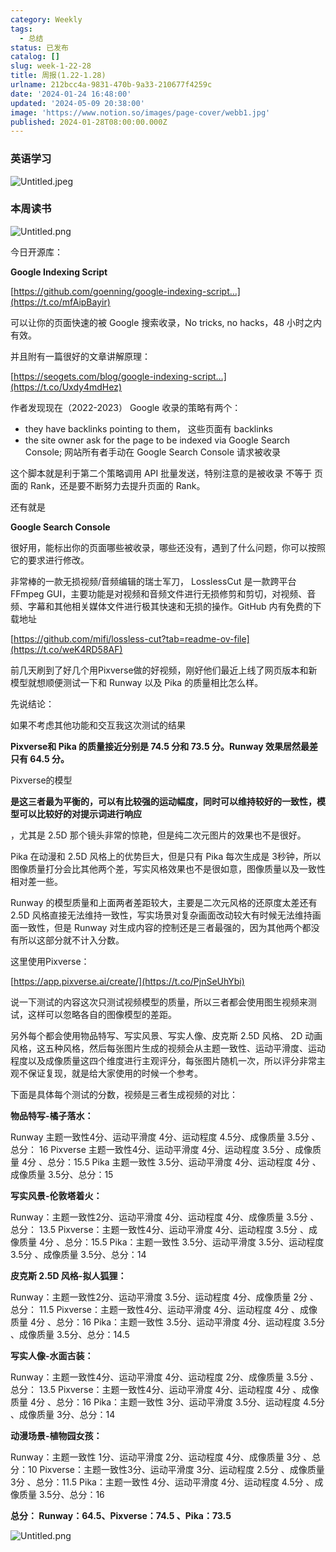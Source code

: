 ```yaml
---
category: Weekly
tags:
  - 总结
status: 已发布
catalog: []
slug: week-1-22-28
title: 周报(1.22-1.28)
urlname: 212bcc4a-9831-470b-9a33-210677f4259c
date: '2024-01-24 16:48:00'
updated: '2024-05-09 20:38:00'
image: 'https://www.notion.so/images/page-cover/webb1.jpg'
published: 2024-01-28T08:00:00.000Z
---
```


### 英语学习


![Untitled.jpeg](https://prod-files-secure.s3.us-west-2.amazonaws.com/5d24fe63-e567-4804-86f9-9fdc62e13082/13f89310-e18e-4344-b5f8-95c58ff07f1e/Untitled.jpeg?X-Amz-Algorithm=AWS4-HMAC-SHA256&X-Amz-Content-Sha256=UNSIGNED-PAYLOAD&X-Amz-Credential=ASIAZI2LB46637C4CCLR%2F20250203%2Fus-west-2%2Fs3%2Faws4_request&X-Amz-Date=20250203T213240Z&X-Amz-Expires=3600&X-Amz-Security-Token=IQoJb3JpZ2luX2VjEAUaCXVzLXdlc3QtMiJHMEUCIBe9kQXi7nB%2FmWBqdssRIumujV2vtp3UFuw7XF149Oa%2BAiEAtgSvRzBpRLQQ%2BWE3C80lC3KSuA%2FakaZxK%2BeuDdl5dnQq%2FwMIHhAAGgw2Mzc0MjMxODM4MDUiDMBncXeo7THPVgAhUircA6lrdv3OdETLgxqjsNRUMyVCZbZIkwHIndesW5%2Fs3Eprvkq03bNw%2FEKjPpna059favwvJbUedklJjVkCXJlhkdCAN%2F%2Fy0x7DDtuy%2BwjImELLjBsUsdnrffMaOYmEHhYs8eaao9i8Wt4AIjJZMULnQiIgl1YUQCGg7IeIqvuek1IWZdifACaHSPFzu0uLcEx%2FnnbEFQH0tcA2LCED4ZUqsi%2FBx9bnenwsTVaPLmFS3ReNMVz8gtSppYQW4fka%2Fij9xjyJYFpQpe3Xr8dZWHMj0sy4mW8dkam9Jt2hDMLe0ZUT%2BmqT%2Bzry6JW%2BuBfEiqUtyZ%2BzYuq5BuZDSY7xJYYbAWMHdR62O5h7zsgpMzwV8eDKR7V4IPRQsdDafBmMo1k39G0jMgaPOxgMmN6EA3kcwcWi6BaZbzzM0eIuSyBu295W2KyvwNaZa%2F6kU%2BTUiJzvzIh1SR7htUz%2FqEugg9HEuuEkWS6sW1FpjyJn9IcPer8YmhYahbJLJdaAwodRIIixuWPIGWMJo7R6COet2XL3MJXazbX7v%2F7KxubNIJeA%2BqyHASnCB0KkwlTomAnWXG6q%2F%2BbbErb%2BuARAH7g4%2FzO5edr4%2Be5QvhrvBT9g60YVvvn3kROatg6vKq4LWayOMLPZhL0GOqUB8zs9kG%2FKNer2ROcQZg03flcd3Nrf0oIGUUXijnD8GiU9agmJ0YBOo4VsI3fgxxhFtJdZXSdCh9oi467vDMlTBnBtauGzQJukIqy70zw7CIXKt2zb2q4z6cS4uXBwYc0Oi6DoJPfyiW0refMbhrOmdMtrjU8uAo2fwrtMhAVx7rp05CCqPYzhPqFr32hYD%2BNzw7LBmQO%2Fd5eTRPa2hncCeXoKoLHZ&X-Amz-Signature=cae5bdd51c96ee33f165876f8f8bdaba14f414c4cdad7624c0faf62471259b55&X-Amz-SignedHeaders=host&x-id=GetObject)


### 本周读书


![Untitled.png](https://prod-files-secure.s3.us-west-2.amazonaws.com/5d24fe63-e567-4804-86f9-9fdc62e13082/4230a01f-03e6-45a7-9f78-5892b7e77e85/Untitled.png?X-Amz-Algorithm=AWS4-HMAC-SHA256&X-Amz-Content-Sha256=UNSIGNED-PAYLOAD&X-Amz-Credential=ASIAZI2LB46637C4CCLR%2F20250203%2Fus-west-2%2Fs3%2Faws4_request&X-Amz-Date=20250203T213240Z&X-Amz-Expires=3600&X-Amz-Security-Token=IQoJb3JpZ2luX2VjEAUaCXVzLXdlc3QtMiJHMEUCIBe9kQXi7nB%2FmWBqdssRIumujV2vtp3UFuw7XF149Oa%2BAiEAtgSvRzBpRLQQ%2BWE3C80lC3KSuA%2FakaZxK%2BeuDdl5dnQq%2FwMIHhAAGgw2Mzc0MjMxODM4MDUiDMBncXeo7THPVgAhUircA6lrdv3OdETLgxqjsNRUMyVCZbZIkwHIndesW5%2Fs3Eprvkq03bNw%2FEKjPpna059favwvJbUedklJjVkCXJlhkdCAN%2F%2Fy0x7DDtuy%2BwjImELLjBsUsdnrffMaOYmEHhYs8eaao9i8Wt4AIjJZMULnQiIgl1YUQCGg7IeIqvuek1IWZdifACaHSPFzu0uLcEx%2FnnbEFQH0tcA2LCED4ZUqsi%2FBx9bnenwsTVaPLmFS3ReNMVz8gtSppYQW4fka%2Fij9xjyJYFpQpe3Xr8dZWHMj0sy4mW8dkam9Jt2hDMLe0ZUT%2BmqT%2Bzry6JW%2BuBfEiqUtyZ%2BzYuq5BuZDSY7xJYYbAWMHdR62O5h7zsgpMzwV8eDKR7V4IPRQsdDafBmMo1k39G0jMgaPOxgMmN6EA3kcwcWi6BaZbzzM0eIuSyBu295W2KyvwNaZa%2F6kU%2BTUiJzvzIh1SR7htUz%2FqEugg9HEuuEkWS6sW1FpjyJn9IcPer8YmhYahbJLJdaAwodRIIixuWPIGWMJo7R6COet2XL3MJXazbX7v%2F7KxubNIJeA%2BqyHASnCB0KkwlTomAnWXG6q%2F%2BbbErb%2BuARAH7g4%2FzO5edr4%2Be5QvhrvBT9g60YVvvn3kROatg6vKq4LWayOMLPZhL0GOqUB8zs9kG%2FKNer2ROcQZg03flcd3Nrf0oIGUUXijnD8GiU9agmJ0YBOo4VsI3fgxxhFtJdZXSdCh9oi467vDMlTBnBtauGzQJukIqy70zw7CIXKt2zb2q4z6cS4uXBwYc0Oi6DoJPfyiW0refMbhrOmdMtrjU8uAo2fwrtMhAVx7rp05CCqPYzhPqFr32hYD%2BNzw7LBmQO%2Fd5eTRPa2hncCeXoKoLHZ&X-Amz-Signature=01d71f721d92bd88fa37dba47cab487236d5889dca2d983e6512c1ad76ee6b4f&X-Amz-SignedHeaders=host&x-id=GetObject)


今日开源库：


**Google Indexing Script**


[https://github.com/goenning/google-indexing-script…](https://t.co/mfAipBayir)


可以让你的页面快速的被 Google 搜索收录，No tricks, no hacks，48 小时之内有效。

并且附有一篇很好的文章讲解原理：


[https://seogets.com/blog/google-indexing-script…](https://t.co/Uxdy4mdHez)


作者发现现在（2022-2023） Google 收录的策略有两个：

- they have backlinks pointing to them， 这些页面有 backlinks
- the site owner ask for the page to be indexed via Google Search Console; 网站所有者手动在 Google Search Console 请求被收录

这个脚本就是利于第二个策略调用 API 批量发送，特别注意的是被收录 不等于 页面的 Rank，还是要不断努力去提升页面的 Rank。

还有就是


**Google Search Console**


很好用，能标出你的页面哪些被收录，哪些还没有，遇到了什么问题，你可以按照它的要求进行修改。


非常棒的一款无损视频/音频编辑的瑞士军刀， LosslessCut 是一款跨平台 FFmpeg GUI，主要功能是对视频和音频文件进行无损修剪和剪切，对视频、音频、字幕和其他相关媒体文件进行极其快速和无损的操作。GitHub 内有免费的下载地址


[https://github.com/mifi/lossless-cut?tab=readme-ov-file](https://t.co/weK4RD58AF)


前几天刷到了好几个用Pixverse做的好视频，刚好他们最近上线了网页版本和新模型就想顺便测试一下和 Runway 以及 Pika 的质量相比怎么样。

先说结论：

如果不考虑其他功能和交互我这次测试的结果


**Pixverse和 Pika 的质量接近分别是 74.5 分和 73.5 分。Runway 效果居然最差只有 64.5 分。**


Pixverse的模型


**是这三者最为平衡的，可以有比较强的运动幅度，同时可以维持较好的一致性，模型可以比较好的对提示词进行响应**


，尤其是 2.5D 那个镜头非常的惊艳，但是纯二次元图片的效果也不是很好。

Pika 在动漫和 2.5D 风格上的优势巨大，但是只有 Pika 每次生成是 3秒钟，所以图像质量打分会比其他两个差，写实风格效果也不是很如意，图像质量以及一致性相对差一些。

Runway 的模型质量和上面两者差距较大，主要是二次元风格的还原度太差还有 2.5D 风格直接无法维持一致性，写实场景对复杂画面改动较大有时候无法维持画面一致性，但是 Runway 对生成内容的控制还是三者最强的，因为其他两个都没有所以这部分就不计入分数。

这里使用Pixverse：


[https://app.pixverse.ai/create/](https://t.co/PjnSeUhYbi)


说一下测试的内容这次只测试视频模型的质量，所以三者都会使用图生视频来测试，这样可以忽略各自的图像模型的差距。

另外每个都会使用物品特写、写实风景、写实人像、皮克斯 2.5D 风格、 2D 动画风格，这五种风格，然后每张图片生成的视频会从主题一致性、运动平滑度、运动程度以及成像质量这四个维度进行主观评分，每张图片随机一次，所以评分非常主观不保证复现，就是给大家使用的时候一个参考。

下面是具体每个测试的分数，视频是三者生成视频的对比：


**物品特写-橘子落水：**


Runway   主题一致性4分、运动平滑度 4分、运动程度 4.5分、成像质量 3.5分 、总分： 16
Pixverse 主题一致性4分、运动平滑度 4分、运动程度 3.5分 、成像质量 4分 、总分：15.5
Pika 主题一致性 3.5分、运动平滑度 4分、运动程度 4分 、成像质量 3.5分、总分：15


**写实风景-伦敦塔着火：**


Runway：主题一致性2分、运动平滑度 4分、运动程度 4分、成像质量 3.5分 、总分： 13.5
Pixverse：主题一致性4分、运动平滑度 4分、运动程度 3.5分 、成像质量 4分 、总分：15.5
Pika：主题一致性 3.5分、运动平滑度 3.5分、运动程度 3.5分 、成像质量 3.5分、总分：14


**皮克斯 2.5D 风格-拟人狐狸：**


Runway：主题一致性2分、运动平滑度 3.5分、运动程度 4分、成像质量 2分 、总分： 11.5
Pixverse：主题一致性4分、运动平滑度 4分、运动程度 4分 、成像质量 4分 、总分：16
Pika：主题一致性 3.5分、运动平滑度 4分、运动程度 3.5分 、成像质量 3.5分、总分：14.5


**写实人像-水面古装：**


Runway：主题一致性4分、运动平滑度 4分、运动程度 2分、成像质量 3.5分 、总分： 13.5
Pixverse：主题一致性4分、运动平滑度 4分、运动程度 4分 、成像质量 4分 、总分：16
Pika：主题一致性 3分、运动平滑度 3.5分、运动程度 4.5分 、成像质量 3分、总分：14


**动漫场景-植物园女孩：**


Runway：主题一致性 1分、运动平滑度 2分、运动程度 4分、成像质量 3分 、总分：10
Pixverse：主题一致性3分、运动平滑度 3分、运动程度 2.5分 、成像质量 3分 、总分：11.5
Pika：主题一致性 4分、运动平滑度 4分、运动程度 4.5分 、成像质量 3.5分、总分：16


**总分： Runway：64.5、Pixverse：74.5 、Pika：73.5**


![Untitled.png](https://prod-files-secure.s3.us-west-2.amazonaws.com/5d24fe63-e567-4804-86f9-9fdc62e13082/8e04e5ad-2b05-4144-8058-53bf010acfd3/Untitled.png?X-Amz-Algorithm=AWS4-HMAC-SHA256&X-Amz-Content-Sha256=UNSIGNED-PAYLOAD&X-Amz-Credential=ASIAZI2LB46637C4CCLR%2F20250203%2Fus-west-2%2Fs3%2Faws4_request&X-Amz-Date=20250203T213240Z&X-Amz-Expires=3600&X-Amz-Security-Token=IQoJb3JpZ2luX2VjEAUaCXVzLXdlc3QtMiJHMEUCIBe9kQXi7nB%2FmWBqdssRIumujV2vtp3UFuw7XF149Oa%2BAiEAtgSvRzBpRLQQ%2BWE3C80lC3KSuA%2FakaZxK%2BeuDdl5dnQq%2FwMIHhAAGgw2Mzc0MjMxODM4MDUiDMBncXeo7THPVgAhUircA6lrdv3OdETLgxqjsNRUMyVCZbZIkwHIndesW5%2Fs3Eprvkq03bNw%2FEKjPpna059favwvJbUedklJjVkCXJlhkdCAN%2F%2Fy0x7DDtuy%2BwjImELLjBsUsdnrffMaOYmEHhYs8eaao9i8Wt4AIjJZMULnQiIgl1YUQCGg7IeIqvuek1IWZdifACaHSPFzu0uLcEx%2FnnbEFQH0tcA2LCED4ZUqsi%2FBx9bnenwsTVaPLmFS3ReNMVz8gtSppYQW4fka%2Fij9xjyJYFpQpe3Xr8dZWHMj0sy4mW8dkam9Jt2hDMLe0ZUT%2BmqT%2Bzry6JW%2BuBfEiqUtyZ%2BzYuq5BuZDSY7xJYYbAWMHdR62O5h7zsgpMzwV8eDKR7V4IPRQsdDafBmMo1k39G0jMgaPOxgMmN6EA3kcwcWi6BaZbzzM0eIuSyBu295W2KyvwNaZa%2F6kU%2BTUiJzvzIh1SR7htUz%2FqEugg9HEuuEkWS6sW1FpjyJn9IcPer8YmhYahbJLJdaAwodRIIixuWPIGWMJo7R6COet2XL3MJXazbX7v%2F7KxubNIJeA%2BqyHASnCB0KkwlTomAnWXG6q%2F%2BbbErb%2BuARAH7g4%2FzO5edr4%2Be5QvhrvBT9g60YVvvn3kROatg6vKq4LWayOMLPZhL0GOqUB8zs9kG%2FKNer2ROcQZg03flcd3Nrf0oIGUUXijnD8GiU9agmJ0YBOo4VsI3fgxxhFtJdZXSdCh9oi467vDMlTBnBtauGzQJukIqy70zw7CIXKt2zb2q4z6cS4uXBwYc0Oi6DoJPfyiW0refMbhrOmdMtrjU8uAo2fwrtMhAVx7rp05CCqPYzhPqFr32hYD%2BNzw7LBmQO%2Fd5eTRPa2hncCeXoKoLHZ&X-Amz-Signature=3a946d87b182e969de229c2ce5a2ab2706d73aa5c5ea797964c3c45af840425e&X-Amz-SignedHeaders=host&x-id=GetObject)

